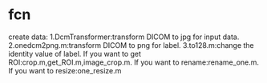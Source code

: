 # fcn
create data:
1.DcmTransformer:transform DICOM to jpg for input data.
2.onedcm2png.m:transform DICOM to png for label.
3.to128.m:change the identity value of label.
If you want to get ROI:crop.m,get_ROI.m,image_crop.m.
If you want to rename:rename_one.m.
If you want to resize:one_resize.m
